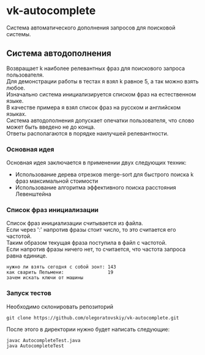 # vk-autocomplete
Система автоматического дополнения запросов для поисковой системы.

## Система автодополнения
Возвращает k наиболее релевантных фраз для поискового запроса пользователя.  
Для демонстрации работы в тестах я взял k равное 5, а так можно взять любое.  
Изначально система инициализируется списком фраз на естественном языке.  
В качестве примера я взял список фраз на русском и английском языках.  
Система автодополнения допускает опечатки пользователя, что слово может быть введено не до конца.  
Ответы располагаются в порядке наилучшей релевантности.

### Основная идея
Основная идея заключается в применении двух следующих техник:
* Использование дерева отрезков merge-sort для быстрого поиска k фраз максимальной стоимости
* Использование алгоритма эффективного поиска расстояния Левенштейна

### Список фраз инициализации
Список фраз инициализации считывается из файла.  
Если через ':' напротив фразы стоит число, то это считается его частотой.  
Таким образом текущая фраза поступила в файл с частотой.  
Если напротив фразы ничего нет, то считается, что частота запроса равна единице.
```
нужно ли взять сегодня с собой зонт: 143
как сварить Пельмени:                19
зачем искать ключи от машины
```
### Запуск тестов
Необходимо склонировать репозиторий
```
git clone https://github.com/olegoratovskiy/vk-autocomplete.git
```
После этого в директории нужно будет написать следующие:
```
javac AutocompleteTest.java
java AutocompleteTest
```
